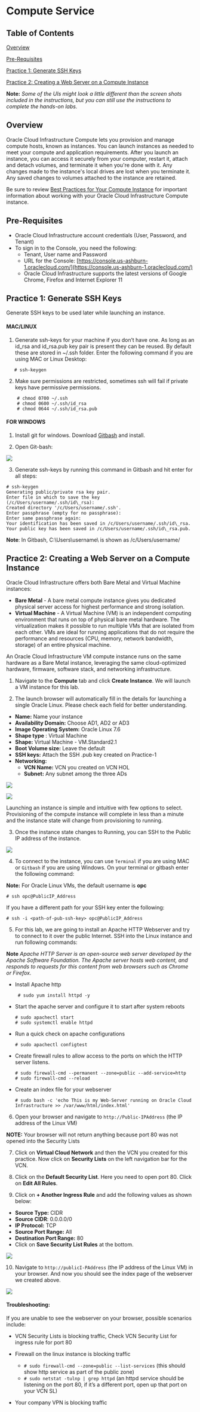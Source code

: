 # Compute Service

## Table of Contents

[Overview](#overview)

[Pre-Requisites](#pre-requisites)

[Practice 1: Generate SSH Keys](#practice-1-generate-ssh-keys)

[Practice 2: Creating a Web Server on a Compute Instance](#practice-2-creating-a-web-server-on-a-compute-instance)

**Note:** *Some of the UIs might look a little different than the screen shots included in the instructions, but you can still use the instructions to complete the hands-on labs.*

## Overview

Oracle Cloud Infrastructure Compute lets you provision and manage compute hosts, known as instances. You can launch instances as needed to meet your compute and application requirements. After you launch an instance, you can access it securely from your computer, restart it, attach and detach volumes, and terminate it when you're done with it. Any changes made to the instance's local drives are lost when you terminate it. Any saved changes to volumes attached to the instance are retained.

Be sure to review [Best Practices for Your Compute Instance](https://docs.cloud.oracle.com/iaas/Content/Compute/References/bestpracticescompute.htm) for important information about working with your Oracle Cloud Infrastructure Compute instance.

## Pre-Requisites 

- Oracle Cloud Infrastructure account credentials (User, Password, and Tenant) 
- To sign in to the Console, you need the following:
  -  Tenant, User name and Password
  -  URL for the Console: [https://console.us-ashburn-1.oraclecloud.com/](https://console.us-ashburn-1.oraclecloud.com/)
  -  Oracle Cloud Infrastructure supports the latest versions of Google Chrome, Firefox and Internet Explorer 11 

## Practice 1: Generate SSH Keys

Generate SSH keys to be used later while launching an instance.

#### MAC/LINUX 

1. Generate ssh-keys for your machine if you don’t have one. As long as an id_rsa and id_rsa.pub key pair is present they can be reused. By default these are stored in ~/.ssh folder. Enter the following command if you are using MAC or Linux Desktop:
   
```   
   # ssh-keygen
```

2. Make sure permissions are restricted, sometimes ssh will fail if private keys have permissive permissions.
   
``` 
    # chmod 0700 ~/.ssh  
    # chmod 0600 ~/.ssh/id_rsa  
    # chmod 0644 ~/.ssh/id_rsa.pub
```
#### FOR WINDOWS

1. Install git for windows. Download [Gitbash](https://github.com/git-for-windows/git/releases/download/v2.13.0.windows.1/Git-2.13.0-64-bit.exe) and install.

2. Open Git-bash:
    
![](media/image1.png)

3. Generate ssh-keys by running this command in Gitbash and hit enter for all steps:
   
```
# ssh-keygen  
Generating public/private rsa key pair.  
Enter file in which to save the key
(/c/Users/username/.ssh/id\_rsa):  
Created directory '/c/Users/username/.ssh'.  
Enter passphrase (empty for no passphrase): 
Enter same passphrase again:  
Your identification has been saved in /c/Users/username/.ssh/id\_rsa.  
Your public key has been saved in /c/Users/username/.ssh/id\_rsa.pub.  
```
**Note**: In Gitbash, C:\\Users\\username\\ is shown as /c/Users/username/


## Practice 2: Creating a Web Server on a Compute Instance 

Oracle Cloud Infrastructure  offers both Bare Metal and Virtual Machine instances:

- **Bare Metal**  - A bare metal compute instance gives you dedicated physical server access for highest performance and strong isolation.
- **Virtual Machine**  - A Virtual Machine (VM) is an independent computing environment that runs on top of physical bare metal hardware. The virtualization makes it possible to run multiple VMs that are isolated from each other. VMs are ideal for running applications that do not require the performance and resources (CPU, memory, network bandwidth, storage) of an entire physical machine.

An Oracle Cloud Infrastructure VM compute instance runs on the same hardware as a Bare Metal instance, leveraging the same cloud-optimized hardware, firmware, software stack, and networking infrastructure.

1. Navigate to the **Compute** tab and click **Create Instance**. We will launch a VM instance for this lab.

2. The launch browser will automatically fill in the details for launching a single Oracle Linux. Please check each field for better understanding. 

 - **Name:** Name your instance
 - **Availability Domain:** Choose AD1, AD2 or AD3
 - **Image Operating System:** Oracle Linux 7.6
 - **Shape type** : Virtual Machine
 - **Shape:** Virtual Machine - VM.Standard2.1
 - **Boot Volume size:** Leave the default
 - **SSH keys:** Attach the SSH .pub key created on Practice-1
 - **Networking:** 
   - **VCN Name:** VCN you created on VCN HOL
   - **Subnet:** Any subnet among the three ADs

![](media/image8.png)

![](media/image9.png)

Launching an instance is simple and intuitive with few options to select. Provisioning of the compute instance will complete in less than a minute and the instance state will change from provisioning to running.

3. Once the instance state changes to Running, you can SSH to the Public IP address of the instance.
    
![](media/image10.png)

4. To connect to the instance, you can use `Terminal` if you are using MAC or `Gitbash` if you are using Windows. On your terminal or gitbash enter the following command:

**Note:** For Oracle Linux VMs, the default username is **opc**
```
# ssh opc@PublicIP_Address
```

If you have a different path for your SSH key enter the following:

```
# ssh -i <path-of-pub-ssh-key> opc@PublicIP_Address
```

5. For this lab, we are going to install an Apache HTTP Webserver and try to connect to it over the public Internet. SSH into the Linux instance and run following commands:

**Note** *Apache HTTP Server is an open-source web server developed by the Apache Software Foundation. The Apache server hosts web content, and responds to requests for this content from web browsers such as Chrome or Firefox.*
 
- Install Apache http
  ```
   # sudo yum install httpd -y
  ```
- Start the apache server and configure it to start after system reboots
  ```
  # sudo apachectl start
  # sudo systemctl enable httpd
  ```
- Run a quick check on apache configurations
  ```
  # sudo apachectl configtest
  ```

- Create firewall rules to allow access to the ports on which the HTTP server listens.
  ```
  # sudo firewall-cmd --permanent --zone=public --add-service=http 
  # sudo firewall-cmd --reload
  ```
- Create an index file for your webserver
  ```
  # sudo bash -c 'echo This is my Web-Server running on Oracle Cloud Infrastructure >> /var/www/html/index.html'
  ```
6. Open your browser and navigate to `http://Public-IPAddress` (the IP address of the Linux VM)

**NOTE:** Your browser will not return anything because port 80 was not opened into the Security Lists

7. Click on **Virtual Cloud Network** and then the VCN you created for this practice. Now click on **Security Lists** on the left navigation bar for the VCN. 

8. Click on the **Default Security List**. Here you need to open port 80. Click on **Edit All Rules**.

9. Click on **+ Another Ingress Rule** and add the following values as shown below:

- **Source Type:** CIDR
- **Source CIDR**: 0.0.0.0/0
- **IP Protocol:** TCP
- **Source Port Range:** All
- **Destination Port Range:** 80
- Click on **Save Security List Rules** at the bottom.

![](media/image12.png)

10. Navigate to `http://publicI-PAddress` (the IP address of the Linux VM) in your browser. And now you should see the index page of the webserver we created above.

![](media/image13.png)

#### Troubleshooting: 

If you are unable to see the webserver on your browser, possible scenarios include:

  - VCN Security Lists is blocking traffic, Check VCN Security List for
    ingress rule for port 80
  - Firewall on the linux instance is blocking traffic
  
      - `# sudo firewall-cmd --zone=public --list-services` (this should show http service as part of the public zone)
      - `# sudo netstat -tulnp | grep httpd` (an httpd service should be listening on the port 80, if it’s a different port, open up that port on your VCN SL)
      
  - Your company VPN is blocking traffic


